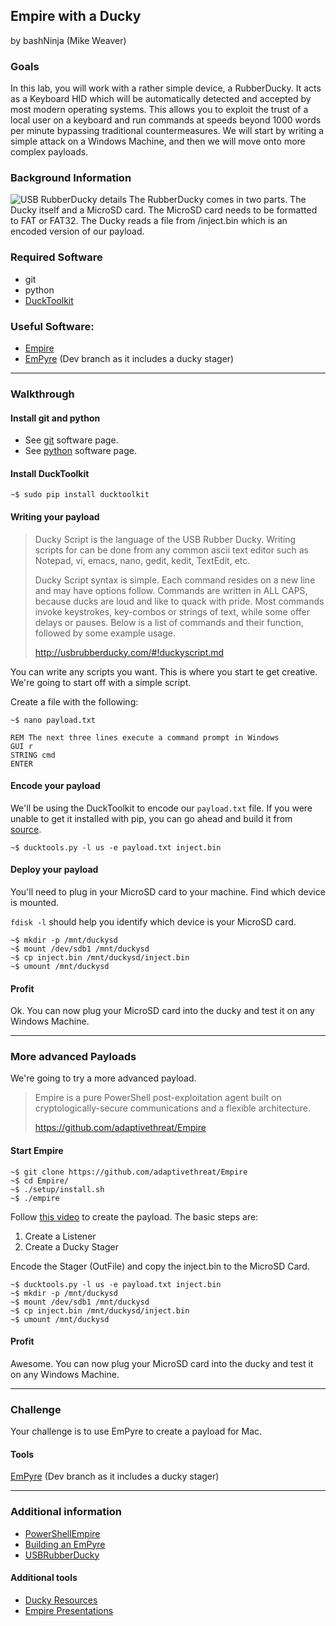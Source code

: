 ## Empire with a Ducky
by bashNinja (Mike Weaver)
### Goals
In this lab, you will work with a rather simple device, a RubberDucky. It acts as a Keyboard HID which will be automatically detected and accepted by most modern operating systems. This allows you to exploit the trust of a local user on a keyboard and run commands at speeds beyond 1000 words per minute bypassing traditional countermeasures. We will start by writing a simple attack on a Windows Machine, and then we will move onto more complex payloads.

### Background Information
![USB RubberDucky details](http://usbrubberducky.com/images/d1.jpg)
The RubberDucky comes in two parts. The Ducky itself and a MicroSD card. The MicroSD card needs to be formatted to FAT or FAT32.
The Ducky reads a file from /inject.bin which is an encoded version of our payload.

### Required Software

* git
* python
* [DuckToolkit](https://github.com/kevthehermit/DuckToolkit)

### Useful Software:

* [Empire](https://github.com/adaptivethreat/Empire)
* [EmPyre](https://github.com/adaptivethreat/EmPyre) (Dev branch as it includes a ducky stager)

---
### Walkthrough

#### Install git and python

* See [git](/software-2016/#git) software page.
* See [python](/software-2016/#python) software page.

#### Install DuckToolkit
`~$ sudo pip install ducktoolkit`

#### Writing your payload

>Ducky Script is the language of the USB Rubber Ducky. Writing scripts for can be done from any common ascii text editor such as Notepad, vi, emacs, nano, gedit, kedit, TextEdit, etc.
>
>Ducky Script syntax is simple. Each command resides on a new line and may have options follow. Commands are written in ALL CAPS, because ducks are loud and like to quack with pride. Most commands invoke keystrokes, key-combos or strings of text, while some offer delays or pauses. Below is a list of commands and their function, followed by some example usage.
>
> http://usbrubberducky.com/#!duckyscript.md

You can write any scripts you want. This is where you start te get creative. We're going to start off with a simple script.

Create a file with the following:

`~$ nano payload.txt`

```
REM The next three lines execute a command prompt in Windows
GUI r
STRING cmd
ENTER
```

#### Encode your payload
We'll be using the DuckToolkit to encode our `payload.txt` file. If you were unable to get it installed with pip, you can go ahead and build it from [source](https://github.com/kevthehermit/DuckToolkit). 
```
~$ ducktools.py -l us -e payload.txt inject.bin
```

#### Deploy your payload
You'll need to plug in your MicroSD card to your machine. Find which device is mounted.

`fdisk -l` should help you identify which device is your MicroSD card.
```
~$ mkdir -p /mnt/duckysd
~$ mount /dev/sdb1 /mnt/duckysd
~$ cp inject.bin /mnt/duckysd/inject.bin
~$ umount /mnt/duckysd
```
#### Profit
Ok. You can now plug your MicroSD card into the ducky and test it on any Windows Machine.

---
### More advanced Payloads

We're going to try a more advanced payload.
>Empire is a pure PowerShell post-exploitation agent built on cryptologically-secure communications and a flexible architecture.
>
> https://github.com/adaptivethreat/Empire

#### Start Empire
```
~$ git clone https://github.com/adaptivethreat/Empire
~$ cd Empire/
~$ ./setup/install.sh
~$ ./empire
```

Follow [this video](https://www.youtube.com/watch?v=Xku4cSF42tY) to create the payload. The basic steps are:

1. Create a Listener
2. Create a Ducky Stager

Encode the Stager (OutFile) and copy the inject.bin to the MicroSD Card.
```
~$ ducktools.py -l us -e payload.txt inject.bin
~$ mkdir -p /mnt/duckysd
~$ mount /dev/sdb1 /mnt/duckysd
~$ cp inject.bin /mnt/duckysd/inject.bin
~$ umount /mnt/duckysd
```
#### Profit
Awesome. You can now plug your MicroSD card into the ducky and test it on any Windows Machine.

---
### Challenge

Your challenge is to use EmPyre to create a payload for Mac.

#### Tools
[EmPyre](https://github.com/adaptivethreat/EmPyre) (Dev branch as it includes a ducky stager)

---
### Additional information

* [PowerShellEmpire](http://www.powershellempire.com/)
* [Building an EmPyre](http://www.harmj0y.net/blog/empyre/building-an-empyre-with-python/)
* [USBRubberDucky](http://usbrubberducky.com/)

#### Additional tools

* [Ducky Resources](http://usbrubberducky.com/#!resources.md) 
* [Empire Presentations](https://www.powershellempire.com/?page_id=149)
